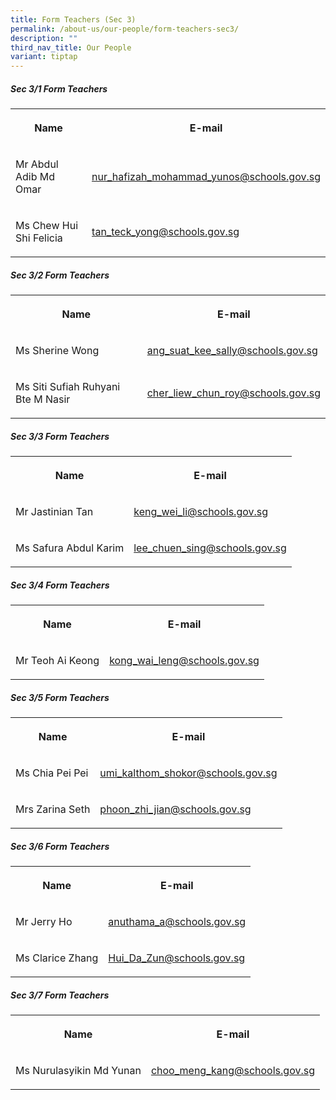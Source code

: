 ```yaml
---
title: Form Teachers (Sec 3)
permalink: /about-us/our-people/form-teachers-sec3/
description: ""
third_nav_title: Our People
variant: tiptap
---
```

<h5>Sec 3/1 Form Teachers</h5>
<table style="minWidth: 50px">
<colgroup>
<col>
<col>
</colgroup>
<tbody>
<tr>
<th rowspan="1" colspan="1">
<p>Name</p>
</th>
<th rowspan="1" colspan="1">
<p>E-mail</p>
</th>
</tr>
<tr>
<td rowspan="1" colspan="1">
<p>Mr Abdul Adib Md Omar</p>
</td>
<td rowspan="1" colspan="1">
<p><a href="mailto:nur_hafizah_mohammad_yunos@schools.gov.sg" rel="noopener noreferrer nofollow" target="_blank">nur_hafizah_mohammad_yunos@schools.gov.sg</a>
</p>
</td>
</tr>
<tr>
<td rowspan="1" colspan="1">
<p>Ms Chew Hui Shi Felicia</p>
</td>
<td rowspan="1" colspan="1">
<p><a href="mailto:tan_teck_yong@schools.gov.sg" rel="noopener noreferrer nofollow" target="_blank">tan_teck_yong@schools.gov.sg</a>
</p>
</td>
</tr>
</tbody>
</table>
<h5>Sec 3/2 Form Teachers</h5>
<table style="minWidth: 50px">
<colgroup>
<col>
<col>
</colgroup>
<tbody>
<tr>
<th rowspan="1" colspan="1">
<p>Name</p>
</th>
<th rowspan="1" colspan="1">
<p>E-mail</p>
</th>
</tr>
<tr>
<td rowspan="1" colspan="1">
<p>Ms Sherine Wong</p>
</td>
<td rowspan="1" colspan="1">
<p><a href="mailto:ang_suat_kee_sally@schools.gov.sg" rel="noopener noreferrer nofollow" target="_blank">ang_suat_kee_sally@schools.gov.sg</a>
</p>
</td>
</tr>
<tr>
<td rowspan="1" colspan="1">
<p>Ms Siti Sufiah Ruhyani Bte M Nasir</p>
</td>
<td rowspan="1" colspan="1">
<p><a href="mailto:cher_liew_chun_roy@schools.gov.sg" rel="noopener noreferrer nofollow" target="_blank">cher_liew_chun_roy@schools.gov.sg</a>
</p>
</td>
</tr>
</tbody>
</table>
<h5>Sec 3/3 Form Teachers</h5>
<table style="minWidth: 50px">
<colgroup>
<col>
<col>
</colgroup>
<tbody>
<tr>
<th rowspan="1" colspan="1">
<p>Name</p>
</th>
<th rowspan="1" colspan="1">
<p>E-mail</p>
</th>
</tr>
<tr>
<td rowspan="1" colspan="1">
<p>Mr Jastinian Tan</p>
</td>
<td rowspan="1" colspan="1">
<p><a href="mailto:keng_wei_li@schools.gov.sg" rel="noopener noreferrer nofollow" target="_blank">keng_wei_li@schools.gov.sg</a>
</p>
</td>
</tr>
<tr>
<td rowspan="1" colspan="1">
<p>Ms Safura Abdul Karim</p>
</td>
<td rowspan="1" colspan="1">
<p><a href="mailto:lee_chuen_sing@schools.gov.sg" rel="noopener noreferrer nofollow" target="_blank">lee_chuen_sing@schools.gov.sg</a>
</p>
</td>
</tr>
</tbody>
</table>
<h5>Sec 3/4 Form Teachers</h5>
<table style="minWidth: 50px">
<colgroup>
<col>
<col>
</colgroup>
<tbody>
<tr>
<th rowspan="1" colspan="1">
<p>Name</p>
</th>
<th rowspan="1" colspan="1">
<p>E-mail</p>
</th>
</tr>
<tr>
<td rowspan="1" colspan="1">
<p>Mr Teoh Ai Keong</p>
</td>
<td rowspan="1" colspan="1">
<p><a href="mailto:kong_wai_leng@schools.gov.sg" rel="noopener noreferrer nofollow" target="_blank">kong_wai_leng@schools.gov.sg</a>
</p>
</td>
</tr>
</tbody>
</table>
<h5>Sec 3/5 Form Teachers</h5>
<table style="minWidth: 50px">
<colgroup>
<col>
<col>
</colgroup>
<tbody>
<tr>
<th rowspan="1" colspan="1">
<p>Name</p>
</th>
<th rowspan="1" colspan="1">
<p>E-mail</p>
</th>
</tr>
<tr>
<td rowspan="1" colspan="1">
<p>Ms Chia Pei Pei</p>
</td>
<td rowspan="1" colspan="1">
<p><a href="mailto:umi_kalthom_shokor@schools.gov.sg" rel="noopener noreferrer nofollow" target="_blank">umi_kalthom_shokor@schools.gov.sg</a>
</p>
</td>
</tr>
<tr>
<td rowspan="1" colspan="1">
<p>Mrs Zarina Seth</p>
</td>
<td rowspan="1" colspan="1">
<p><a href="mailto:phoon_zhi_jian@schools.gov.sg" rel="noopener noreferrer nofollow" target="_blank">phoon_zhi_jian@schools.gov.sg</a>
</p>
</td>
</tr>
</tbody>
</table>
<h5>Sec 3/6 Form Teachers</h5>
<table style="minWidth: 50px">
<colgroup>
<col>
<col>
</colgroup>
<tbody>
<tr>
<th rowspan="1" colspan="1">
<p>Name</p>
</th>
<th rowspan="1" colspan="1">
<p>E-mail</p>
</th>
</tr>
<tr>
<td rowspan="1" colspan="1">
<p>Mr Jerry Ho</p>
</td>
<td rowspan="1" colspan="1">
<p><a href="mailto:anuthama_a@schools.gov.sg" rel="noopener noreferrer nofollow" target="_blank">anuthama_a@schools.gov.sg</a>
</p>
</td>
</tr>
<tr>
<td rowspan="1" colspan="1">
<p>Ms Clarice Zhang</p>
</td>
<td rowspan="1" colspan="1">
<p><a href="mailto:Hui_Da_Zun@schools.gov.sg" rel="noopener noreferrer nofollow" target="_blank">Hui_Da_Zun@schools.gov.sg</a>
</p>
</td>
</tr>
</tbody>
</table>
<h5>Sec 3/7 Form Teachers</h5>
<table style="minWidth: 50px">
<colgroup>
<col>
<col>
</colgroup>
<tbody>
<tr>
<th rowspan="1" colspan="1">
<p>Name</p>
</th>
<th rowspan="1" colspan="1">
<p>E-mail</p>
</th>
</tr>
<tr>
<td rowspan="1" colspan="1">
<p>Ms Nurulasyikin Md Yunan</p>
</td>
<td rowspan="1" colspan="1">
<p><a href="mailto:choo_meng_kang@schools.gov.sg" rel="noopener noreferrer nofollow" target="_blank">choo_meng_kang@schools.gov.sg</a>
</p>
</td>
</tr>
</tbody>
</table>
<p></p>